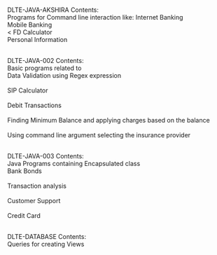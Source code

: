 <p><br>DLTE-JAVA-AKSHIRA Contents:</br>
Programs for Command line interaction like:
Internet Banking</br> Mobile Banking</br>< FD Calculator</br> Personal Information</br></p>
<p><br>DLTE-JAVA-002 Contents:</br>
Basic programs related to
<br>Data Validation using Regex expression</br><br>SIP Calculator</br><br>Debit Transactions</br><br> Finding Minimum Balance and applying charges based on the balance</br><br>Using command line argument selecting the insurance provider</br></p>
<p><br>DLTE-JAVA-003 Contents:</br>
Java Programs containing Encapsulated class 
<br> Bank Bonds</br><br> Transaction analysis</br><br> Customer Support</br><br> Credit Card</br></p>
<p><br>DLTE-DATABASE Contents:</br>
Queries for creating Views
</p>
